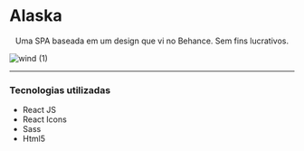 # Alaska
<p align="center">Uma SPA baseada em um design que vi no Behance. Sem fins lucrativos.</p>

![wind (1)](https://user-images.githubusercontent.com/89518536/208547127-edce746c-619e-49f9-a8fb-09620a2b2c7b.png)

<hr>
<h3>Tecnologias utilizadas</h3>
<ul>
  <li> React JS</li>
  <li> React Icons</li>
  <li> Sass</li>
  <li> Html5</li>
